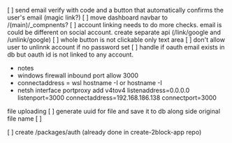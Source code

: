 [ ] send email verify with code and a button that automatically confirms the user's email (magic link?)
[ ] move dashboard navbar to /(main)/_compnents?
[ ] account linking needs to do more checks. email is could be different on social account. create separate api (/link/google and /unlink/google)
[ ] whole button is not clickable only text area
[ ] don't allow user to unlinnk account if no password set
[ ] handle if oauth email exists in db but oauth id is not linked to any account.


- notes
- windows firewall inbound port allow 3000
- connectaddress = wsl hostname -I or hostname -I
- netsh interface portproxy add v4tov4 listenaddress=0.0.0.0 listenport=3000 connectaddress=192.168.186.138 connectport=3000


file uploading
[ ] generate uuid for file and save it to db along side original file name
[ ] 

[ ] create /packages/auth (already done in create-2block-app repo)
